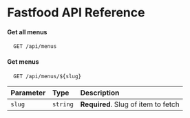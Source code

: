 # Fastfood API Reference

#### Get all menus

```http
  GET /api/menus
```

#### Get menus

```http
  GET /api/menus/${slug}
```

| Parameter | Type     | Description                       |
| :-------- | :------- | :-------------------------------- |
| `slug`      | `string` | **Required**. Slug of item to fetch |


